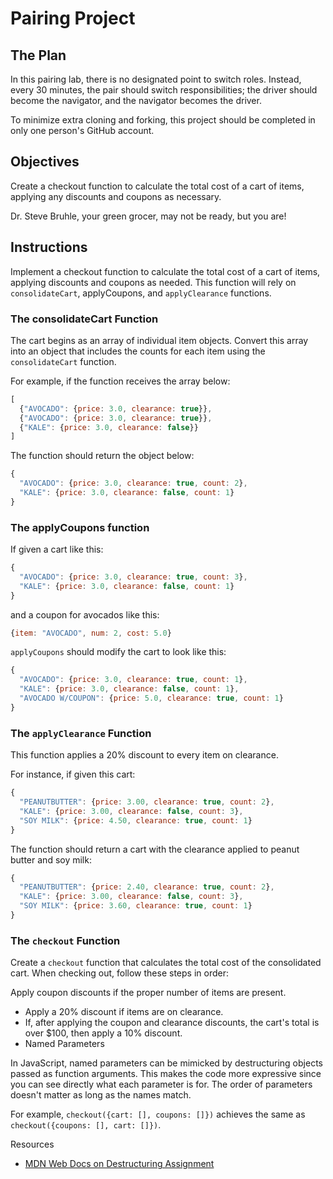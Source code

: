 # Pairing Project

## The Plan

In this pairing lab, there is no designated point to switch roles. Instead, every 30 minutes, the pair should switch responsibilities; the driver should become the navigator, and the navigator becomes the driver.

To minimize extra cloning and forking, this project should be completed in only one person's GitHub account.

## Objectives

Create a checkout function to calculate the total cost of a cart of items, applying any discounts and coupons as necessary.

Dr. Steve Bruhle, your green grocer, may not be ready, but you are!

## Instructions

Implement a checkout function to calculate the total cost of a cart of items, applying discounts and coupons as needed. This function will rely on `consolidateCart`, applyCoupons, and `applyClearance` functions.

### The consolidateCart Function

The cart begins as an array of individual item objects. Convert this array into an object that includes the counts for each item using the `consolidateCart` function.

For example, if the function receives the array below:

```js
[
  {"AVOCADO": {price: 3.0, clearance: true}},
  {"AVOCADO": {price: 3.0, clearance: true}},
  {"KALE": {price: 3.0, clearance: false}}
]
```

The function should return the object below:

```js
{
  "AVOCADO": {price: 3.0, clearance: true, count: 2},
  "KALE": {price: 3.0, clearance: false, count: 1}
}
```

### The applyCoupons function

If given a cart like this:

```js
{
  "AVOCADO": {price: 3.0, clearance: true, count: 3},
  "KALE": {price: 3.0, clearance: false, count: 1}
}
```

and a coupon for avocados like this:

```js
{item: "AVOCADO", num: 2, cost: 5.0}
```

`applyCoupons` should modify the cart to look like this:

```js
{
  "AVOCADO": {price: 3.0, clearance: true, count: 1},
  "KALE": {price: 3.0, clearance: false, count: 1},
  "AVOCADO W/COUPON": {price: 5.0, clearance: true, count: 1}
}
```

### The `applyClearance` Function

This function applies a 20% discount to every item on clearance.

For instance, if given this cart:

```js
{
  "PEANUTBUTTER": {price: 3.00, clearance: true, count: 2},
  "KALE": {price: 3.00, clearance: false, count: 3},
  "SOY MILK": {price: 4.50, clearance: true, count: 1}
}
```

The function should return a cart with the clearance applied to peanut butter and soy milk:

```js
{
  "PEANUTBUTTER": {price: 2.40, clearance: true, count: 2},
  "KALE": {price: 3.00, clearance: false, count: 3},
  "SOY MILK": {price: 3.60, clearance: true, count: 1}
}
```

### The `checkout` Function

Create a `checkout` function that calculates the total cost of the consolidated cart. When checking out, follow these steps in order:

Apply coupon discounts if the proper number of items are present.
* Apply a 20% discount if items are on clearance.
* If, after applying the coupon and clearance discounts, the cart's total is over $100, then apply a 10% discount.
* Named Parameters

In JavaScript, named parameters can be mimicked by destructuring objects passed as function arguments. This makes the code more expressive since you can see directly what each parameter is for. The order of parameters doesn't matter as long as the names match.

For example, `checkout({cart: [], coupons: []})` achieves the same as `checkout({coupons: [], cart: []})`.

Resources
* [MDN Web Docs on Destructuring Assignment](https://developer.mozilla.org/en-US/docs/Web/JavaScript/Reference/Operators/Destructuring_assignment)


